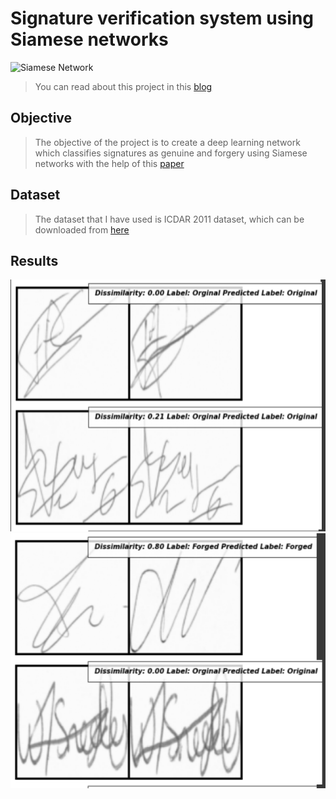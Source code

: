 # Signature verification system using Siamese networks
![Siamese Network](https://cdn-images-1.medium.com/max/800/1*LwOBbwGXMZUy6OzkFAPTzw.png)
>You can read about this project in this [blog](https://towardsdatascience.com/a-friendly-introduction-to-siamese-networks-85ab17522942)
## Objective
> The objective of the project is to create a deep learning network which classifies signatures as genuine and forgery using Siamese networks with the help of this [paper](https://arxiv.org/abs/1707.02131)
## Dataset
> The dataset that I have used is ICDAR 2011 dataset, which can be downloaded from [here](https://drive.google.com/drive/folders/1hFljH9AKhxxIqH-3fj72mCMA6Xh3Vv0m)
## Results
![](./images/output1.png)
![](./images/output2.png)

